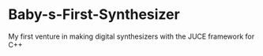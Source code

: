 # Baby-s-First-Synthesizer
My first venture in making digital synthesizers with the JUCE framework for C++
